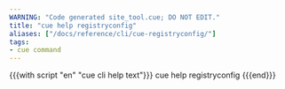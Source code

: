 ```yaml
---
WARNING: "Code generated site_tool.cue; DO NOT EDIT."
title: "cue help registryconfig"
aliases: ["/docs/reference/cli/cue-registryconfig/"]
tags:
- cue command
---
```


{{{with script "en" "cue cli help text"}}}
cue help registryconfig
{{{end}}}
